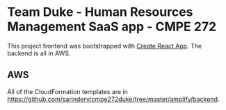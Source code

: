 # Team Duke - Human Resources Management SaaS app - CMPE 272

This project frontend was bootstrapped with [Create React App](https://github.com/facebook/create-react-app).
The backend is all in AWS.

## AWS

All of the CloudFormation templates are in https://github.com/sarinderv/cmpe272duke/tree/master/amplify/backend.
